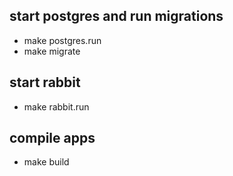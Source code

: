 ## start postgres and run migrations
* make postgres.run
* make migrate

## start rabbit
* make rabbit.run

## compile apps
* make build